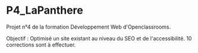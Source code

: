 # P4_LaPanthere

Projet n°4 de la formation Développement Web d'Openclassrooms.

Objectif :
Optimisé un site existant au niveau du SEO et de l'accessibilité.
10 corrections sont à effectuer.
